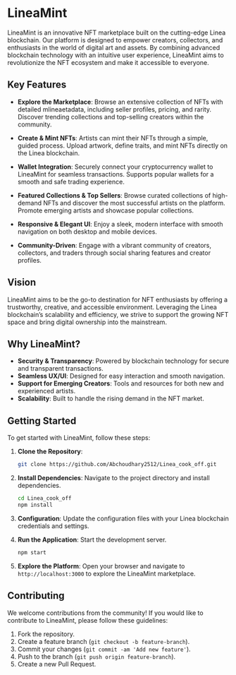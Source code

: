 # LineaMint

LineaMint is an innovative NFT marketplace built on the cutting-edge Linea blockchain. Our platform is designed to empower creators, collectors, and enthusiasts in the world of digital art and assets. By combining advanced blockchain technology with an intuitive user experience, LineaMint aims to revolutionize the NFT ecosystem and make it accessible to everyone.

## Key Features

- **Explore the Marketplace**: Browse an extensive collection of NFTs with detailed mlineaetadata, including seller profiles, pricing, and rarity. Discover trending collections and top-selling creators within the community.
  
- **Create & Mint NFTs**: Artists can mint their NFTs through a simple, guided process. Upload artwork, define traits, and mint NFTs directly on the Linea blockchain.
  
- **Wallet Integration**: Securely connect your cryptocurrency wallet to LineaMint for seamless transactions. Supports popular wallets for a smooth and safe trading experience.
  
- **Featured Collections & Top Sellers**: Browse curated collections of high-demand NFTs and discover the most successful artists on the platform. Promote emerging artists and showcase popular collections.
  
- **Responsive & Elegant UI**: Enjoy a sleek, modern interface with smooth navigation on both desktop and mobile devices.
  
- **Community-Driven**: Engage with a vibrant community of creators, collectors, and traders through social sharing features and creator profiles.

## Vision

LineaMint aims to be the go-to destination for NFT enthusiasts by offering a trustworthy, creative, and accessible environment. Leveraging the Linea blockchain’s scalability and efficiency, we strive to support the growing NFT space and bring digital ownership into the mainstream.

## Why LineaMint?

- **Security & Transparency**: Powered by blockchain technology for secure and transparent transactions.
- **Seamless UX/UI**: Designed for easy interaction and smooth navigation.
- **Support for Emerging Creators**: Tools and resources for both new and experienced artists.
- **Scalability**: Built to handle the rising demand in the NFT market.

## Getting Started

To get started with LineaMint, follow these steps:

1. **Clone the Repository**:
    ```bash
    git clone https://github.com/Abchoudhary2512/Linea_cook_off.git
    ```

2. **Install Dependencies**:
    Navigate to the project directory and install dependencies.
    ```bash
    cd Linea_cook_off
    npm install
    ```

3. **Configuration**:
    Update the configuration files with your Linea blockchain credentials and settings.

4. **Run the Application**:
    Start the development server.
    ```bash
    npm start
    ```

5. **Explore the Platform**:
    Open your browser and navigate to `http://localhost:3000` to explore the LineaMint marketplace.

## Contributing

We welcome contributions from the community! If you would like to contribute to LineaMint, please follow these guidelines:

1. Fork the repository.
2. Create a feature branch (`git checkout -b feature-branch`).
3. Commit your changes (`git commit -am 'Add new feature'`).
4. Push to the branch (`git push origin feature-branch`).
5. Create a new Pull Request.


